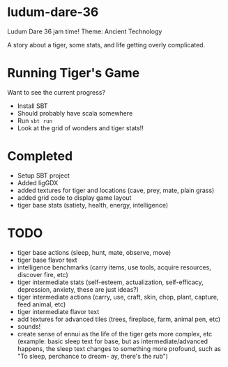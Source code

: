 # ludum-dare-36
Ludum Dare 36 jam time! Theme: Ancient Technology

A story about a tiger, some stats, and life getting overly complicated. 

# Running Tiger's Game

Want to see the current progress?

- Install SBT
- Should probably have scala somewhere
- Run `sbt run`
- Look at the grid of wonders and tiger stats!!

# Completed
+ Setup SBT project
+ Added ligGDX 
+ added textures for tiger and locations (cave, prey, mate, plain grass)
+ added grid code to display game layout
+ tiger base stats (satiety, health, energy, intelligence)

# TODO
- tiger base actions (sleep, hunt, mate, observe, move)
- tiger base flavor text
- intelligence benchmarks (carry items, use tools, acquire resources, discover fire, etc)
- tiger intermediate stats (self-esteem, actualization, self-efficacy, depression, anxiety, these are just ideas?)
- tiger intermediate actions (carry, use, craft, skin, chop, plant, capture, feed animal, etc)
- tiger intermediate flavor text
- add textures for advanced tiles (trees, fireplace, farm, animal pen, etc)
- sounds!
- create sense of ennui as the life of the tiger gets more complex, etc (example: basic sleep text for base, but as intermediate/advanced happens, the sleep text changes to something more profound, such as "To sleep, perchance to dream- ay, there's the rub")